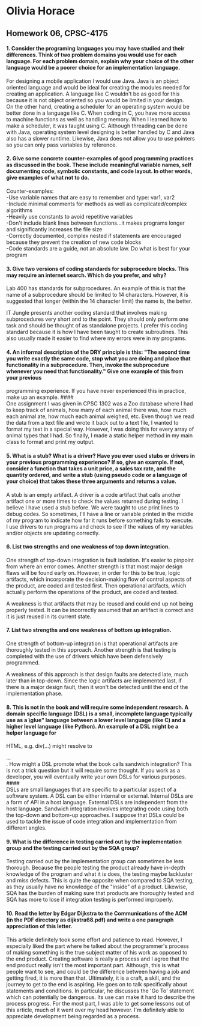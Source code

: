 # Olivia Horace  
## Homework 06, CPSC-4175  
  
#### 1. Consider the programing languages you may have studied and their differences. Think of two problem domains you would use for each language. For each problem domain, explain why your choice of the other language would be a poorer choice for an implementation language. ####  
For designing a mobile application I would use Java. Java is an pbject oriented language and would be ideal for creating the modules needed for creating an application. A language like C wouldn't be as good for this because it is not object oriented so you would be limited in your design.  
On the other hand, creating a scheduler for an operating system would be better done in a language like C. When coding in C, you have more access to machine functions as well as handling memory. When I learned how to make a scheduler, it was taught using C. Although threading can be done with Java, operating system level designing is better handled by C and Java also has a slower runtime. Likewise, Java does not allow you to use pointers so you can only pass variables by reference.  
  
#### 2. Give some concrete counter-examples of good programming practices as discussed in the book. These include meaningful variable names, self documenting code, symbolic constants, and code layout. In other words, give examples of what not to do. ####  
Counter-examples:   
-Use variable names that are easy to remember and type: var1, var2  
-Include minimal comments for methods as well as complicated/complex algorithms  
-Heavily use constants to avoid repetitive variables  
-Don't include blank lines between functions...it makes programs longer and significantly increases the file size  
-Correctly documented, complex nested if statements are encouraged because they prevent the creation of new code blocks  
-Code standards are a guide, not an absolute law. Do what is best for your program  
  
#### 3. Give two versions of coding standards for subprocedure blocks. This may require an internet search. Which do you prefer, and why? ####   
Lab 400 has standards for subprocedures. An example of this is that the name of a subprocedure should be limited to 14 characters. However, it is suggested that longer (within the 14 character limit) the name is, the better.   
  
IT Jungle presents another coding standard that involves making subprocedures very short and to the point. They should only perform one task and should be thought of as standalone projects. I prefer this coding standard because it is how I have been taught to create subroutines. This also usually made it easier to find where my errors were in my programs.  
  
#### 4. An informal description of the DRY principle is this: "The second time you write exactly the same code, stop what you are doing and place that functionality in a subprocedure. Then, invoke the subprocedure whenever you need that functionality." Give one example of this from your previous
programming experience. If you have never experienced this in practice, make up an example. ####  
One assignment I was given in CPSC 1302 was a Zoo database where I had to keep track of animals, how many of each animal there was, how much each animal ate, how much each animal weighed, etc. Even though we read the data from a text file and wrote it back out to a text file, I wanted to format my text in a special way. However, I was doing this for every array of animal types that I had. So finally, I made a static helper method in my main class to format and print my output.  
  
#### 5. What is a stub? What is a driver? Have you ever used stubs or drivers in your previous programming experience? If so, give an example. If not, consider a function that takes a unit price, a sales tax rate, and the quantity ordered, and write a stub (using pseudo code or a language of your choice) that takes these three arguments and returns a value. ####  
A stub is an empty artifact. A driver is a code artifact that calls another artifact one or more times to check the values returned during testing. I believe I have used a stub before. We were taught to use print lines to debug codes. So sometimes, I'll have a line or variable printed in the middle of my program to indicate how far it runs before something fails to execute. I use drivers to run programs and check to see if the values of my variables and/or objects are updating correctly.  
  
#### 6. List two strengths and one weakness of top down integration. ####  
One strength of top-down integration is fault isolation. It's easier to pinpoint from where an error comes. Another strength is that most major design flaws will be found early on. However, in order for this to be true, logic artifacts, which incorporate the decision-making flow of control aspects of the product, are coded and tested first. Then operational artifacts, which actually perform the operations of the product, are coded and tested.
  
A weakness is that artifacts that may be reused and could end up not being properly tested. It can be incorrectly assumed that an artifact is correct and it is just reused in its current state.  
  
#### 7. List two strengths and one weakness of bottom up integration. ####  
One strength of bottom-up integration is that operational artifacts are thoroughly tested in this approach. Another strength is that testing is completed with the use of drivers which have been defensively programmed.  
  
A weakness of this approach is that design faults are detected late, much later than in top-down. Since the logic artifacts are implemented last, if there is a major design fault, then it won't be detected until the end of the implementation phase.  
  
#### 8. This is not in the book and will require some independent research. A domain specific language (DSL) is a small, incomplete language typically use as a \glue" language between a lower level language (like C) and a higher level language (like Python). An example of a DSL might be a helper language for
HTML, e.g. div(...) might resolve to <div> ...</div>. How might a DSL promote what the book calls sandwich integration? This is not a trick question but it will require some thought. If you work as a developer, you will eventually write your own DSLs for various purposes. ####  
DSLs are small languages that are specific to a particular aspect of a software system. A DSL can be either internal or external. Internal DSLs are a form of API in a host language. External DSLs are independent from the host language. Sandwich integration involves integrating code using both the top-down and bottom-up approaches. I suppose that DSLs could be used to tackle the issue of code integration and implementation from different angles.  
  
#### 9. What is the difference in testing carried out by the implementation group and the testing carried out by the SQA group? ####  
Testing carried out by the implementation group can sometimes be less thorough. Because the people testing the product already have in-depth knowledge of the program and what it is does, the testing maybe lackluster and miss defects. This is quite the opposite when compared to SQA testing, as they usually have no knowledge of the "inside" of a product. Likewise, SQA has the burden of making sure that products are thoroughly tested and SQA has more to lose if integration testing is performed improperly.  
  
#### 10. Read the letter by Edgar Dijkstra to the Communications of the ACM (in the PDF directory as dijkstra68.pdf) and write a one paragraph appreciation of this letter. ####  
This article definitely took some effort and patience to read. However, I especially liked the part where he talked about the programmer's process of making something is the true subject matter of his work as opposed to the end product. Creating software is really a process and I agree that the end product really isn't the most important part. Although, this is what people want to see, and could be the difference between having a job and getting fired, it is more than that. Ultimately, it is a craft, a skill, and the journey to get to the end is aspiring. He goes on to talk specifically about statements and conditions. In particular, he discusses the 'Go To' statement which can potentially be dangerous. Its use can make it hard to describe the process progress. For the most part, I was able to get some lessons out of this article, much of it went over my head however. I'm definitely able to appreciate development being regarded as a process. 

